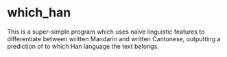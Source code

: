 # which_han
This is a super-simple program which uses naïve linguistic features to differentiate between written Mandarin and written Cantonese, outputting a prediction of to which Han language the text belongs.
